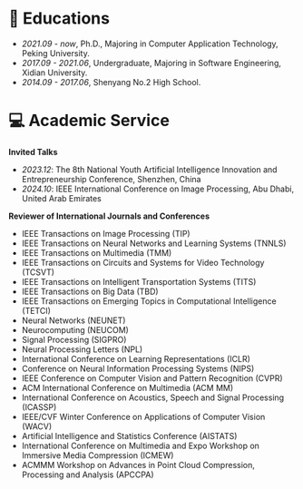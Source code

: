 
# 📖 Educations
- *2021.09 - now*, Ph.D., Majoring in Computer Application Technology, Peking University.
- *2017.09 - 2021.06*, Undergraduate, Majoring in Software Engineering, Xidian University.
- *2014.09 - 2017.06*, Shenyang No.2 High School.

# 💻 Academic Service

**Invited Talks**
- *2023.12*: The 8th National Youth Artificial Intelligence Innovation and Entrepreneurship Conference, Shenzhen, China
- *2024.10*: IEEE International Conference on Image Processing, Abu Dhabi, United Arab Emirates

**Reviewer of International Journals and Conferences**
- IEEE Transactions on Image Processing (TIP)
- IEEE Transactions on Neural Networks and Learning Systems (TNNLS)
- IEEE Transactions on Multimedia (TMM)
- IEEE Transactions on Circuits and Systems for Video Technology (TCSVT)
- IEEE Transactions on Intelligent Transportation Systems (TITS)
- IEEE Transactions on Big Data (TBD)
- IEEE Transactions on Emerging Topics in Computational Intelligence (TETCI)
- Neural Networks (NEUNET)
- Neurocomputing (NEUCOM)
- Signal Processing (SIGPRO)
- Neural Processing Letters (NPL)
- International Conference on Learning Representations (ICLR)
- Conference on Neural Information Processing Systems (NIPS)
- IEEE Conference on Computer Vision and Pattern Recognition (CVPR)
- ACM International Conference on Multimedia (ACM MM)
- International Conference on Acoustics, Speech and Signal Processing (ICASSP)
- IEEE/CVF Winter Conference on Applications of Computer Vision (WACV)
- Artificial Intelligence and Statistics Conference (AISTATS)
- International Conference on Multimedia and Expo Workshop on Immersive Media Compression (ICMEW)
- ACMMM Workshop on Advances in Point Cloud Compression, Processing and Analysis (APCCPA)
